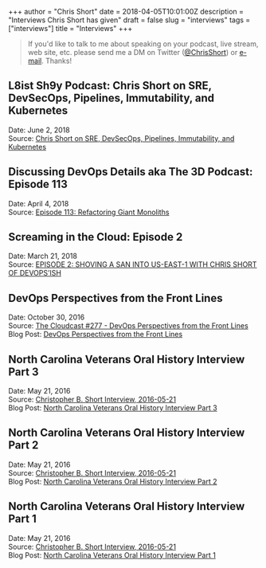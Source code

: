 +++
author = "Chris Short"
date = 2018-04-05T10:01:00Z
description = "Interviews Chris Short has given"
draft = false
slug = "interviews"
tags = ["interviews"]
title = "Interviews"
+++

> If you'd like to talk to me about speaking on your podcast, live stream, web site, etc. please send me a DM on Twitter ([@ChrisShort](https://twitter.com/ChrisShort)) or [e-mail](mailto:chris@chrisshort.net). Thanks!

## L8ist Sh9y Podcast: Chris Short on SRE, DevSecOps, Pipelines, Immutability, and Kubernetes

Date: June 2, 2018  
Source: [Chris Short on SRE, DevSecOps, Pipelines, Immutability, and Kubernetes](https://soundcloud.com/user-410091210/chris-short-on-sre-devsecops-pipelines-immutability-and-kubernetes)

## Discussing DevOps Details aka The 3D Podcast: Episode 113

Date: April 4, 2018  
Source: [Episode 113: Refactoring Giant Monoliths](http://techtowntraining.com/podcastgen/?name=2018-04-04_3d_podcast_recording_session_113_-_refactoring_giant_monoliths.mp3)

## Screaming in the Cloud: Episode 2

Date: March 21, 2018  
Source: [EPISODE 2: SHOVING A SAN INTO US-EAST-1 WITH CHRIS SHORT OF DEVOPS’ISH](https://www.screaminginthecloud.com/episodes/2018/3/21/episode-2-shoving-a-san-into-us-east-1-with-chris-short-of-devopsish)

## DevOps Perspectives from the Front Lines

Date: October 30, 2016  
Source: [The Cloudcast #277 - DevOps Perspectives from the Front Lines](http://www.thecloudcast.net/2016/10/the-cloudcast-277-devops-perspective.html)  
Blog Post: [DevOps Perspectives from the Front Lines](/devops-perspectives-from-the-front-lines/)

## North Carolina Veterans Oral History Interview Part 3

Date: May 21, 2016  
Source: [Christopher B. Short Interview, 2016-05-21](https://archive.org/details/MilCollOH1103Short)  
Blog Post: [North Carolina Veterans Oral History Interview Part 3](/north-carolina-veterans-oral-history-interview-part-3/)

## North Carolina Veterans Oral History Interview Part 2

Date: May 21, 2016  
Source: [Christopher B. Short Interview, 2016-05-21](https://archive.org/details/MilCollOH1103Short)  
Blog Post: [North Carolina Veterans Oral History Interview Part 2](/north-carolina-veterans-oral-history-interview-part-2/)

## North Carolina Veterans Oral History Interview Part 1

Date: May 21, 2016  
Source: [Christopher B. Short Interview, 2016-05-21](https://archive.org/details/MilCollOH1103Short)  
Blog Post: [North Carolina Veterans Oral History Interview Part 1](/north-carolina-veterans-oral-history-interview-part-1/)